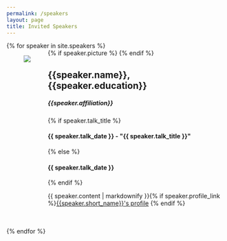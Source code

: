 ```yaml
---
permalink: /speakers
layout: page
title: Invited Speakers
---
```


  <section class="px-4">
  {% for speaker in site.speakers %}
  <div>
    {% if speaker.picture %}
    <figure class="image is-128x128" style="float:left; clear:left" >
  		<img class="is-rounded" src="{{ site.baseurl }}/assets/speakers/{{ speaker.picture }}">
  	</figure>
    {% endif %}
    <div class="px-4" style="overflow:auto">
      	<h2>{{speaker.name}}, {{speaker.education}}</h2>
        <h5>{{speaker.affiliation}}</h5>
      	{% if speaker.talk_title %}
        <h4>{{ speaker.talk_date }} - "{{ speaker.talk_title }}"</h4>
        {% else %}
        <h4>{{ speaker.talk_date }}</h4>
        {% endif %}
      	<p>{{ speaker.content | markdownify }}{% if speaker.profile_link %}<a href="{{speaker.profile_link}}" target="_blank">{{speaker.short_name}}'s profile</a> {% endif %}</p>
    </div>
    <br><br>
  </div>
  {% endfor %}
  </section>
